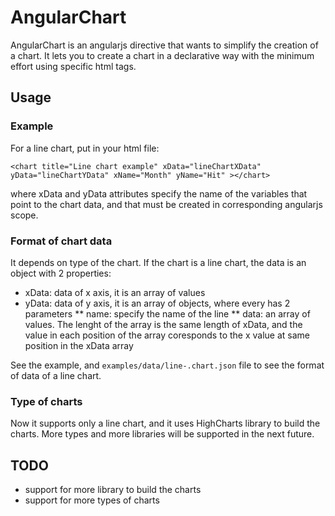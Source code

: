 # AngularChart

AngularChart is an angularjs directive that wants to simplify the creation of a chart. 
It lets you to create a chart in a declarative way with the minimum effort using specific html tags.

## Usage 

### Example
For a line chart, put in your html file:

`
<chart title="Line chart example" xData="lineChartXData" yData="lineChartYData" xName="Month" yName="Hit" ></chart>
`

where xData and yData attributes specify the name of the variables that point to the chart data, and that must be created in corresponding angularjs scope.

### Format of chart data

It depends on type of the chart.
If the chart is a line chart, the data is an object with 2 properties:
* xData: data of x axis, it is an array of values
* yData: data of y axis, it is an array of objects, where every has 2 parameters
** name: specify the name of the line
** data: an array of values. The lenght of the array is the same length of xData, and the value in each position of the array coresponds to the x value at same position in the xData array

See the example, and `examples/data/line-.chart.json` file to see the format of data of a line chart.

### Type of charts

Now it supports only a line chart, and it uses HighCharts library to build the charts. More types and more libraries will be supported in the next future.

## TODO

* support for more library to build the charts
* support for more types of charts 


